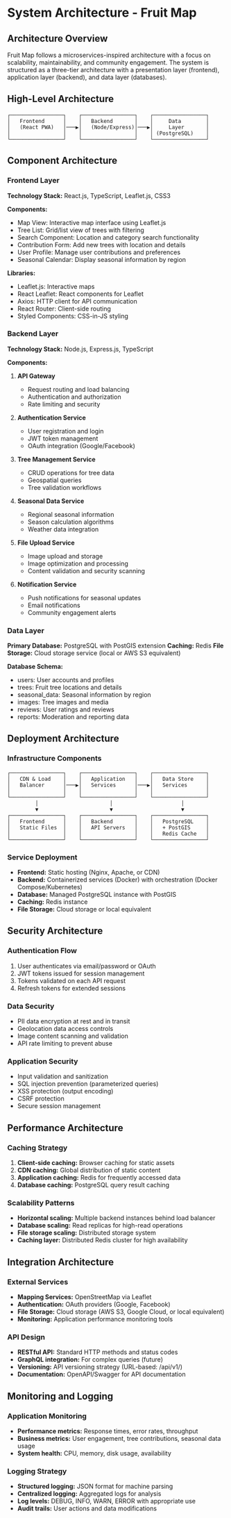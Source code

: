 # System Architecture - Fruit Map

## Architecture Overview
Fruit Map follows a microservices-inspired architecture with a focus on scalability, maintainability, and community engagement. The system is structured as a three-tier architecture with a presentation layer (frontend), application layer (backend), and data layer (databases).

## High-Level Architecture

```
┌─────────────────┐    ┌─────────────────┐    ┌─────────────────┐
│   Frontend      │    │   Backend       │    │     Data        │
│   (React PWA)   │───▶│   (Node/Express)│───▶│     Layer       │
│                 │    │                 │    │ (PostgreSQL)    │
└─────────────────┘    └─────────────────┘    └─────────────────┘
```

## Component Architecture

### Frontend Layer
**Technology Stack:** React.js, TypeScript, Leaflet.js, CSS3

**Components:**
- Map View: Interactive map interface using Leaflet.js
- Tree List: Grid/list view of trees with filtering
- Search Component: Location and category search functionality
- Contribution Form: Add new trees with location and details
- User Profile: Manage user contributions and preferences
- Seasonal Calendar: Display seasonal information by region

**Libraries:**
- Leaflet.js: Interactive maps
- React Leaflet: React components for Leaflet
- Axios: HTTP client for API communication
- React Router: Client-side routing
- Styled Components: CSS-in-JS styling

### Backend Layer
**Technology Stack:** Node.js, Express.js, TypeScript

**Components:**
1. **API Gateway**
   - Request routing and load balancing
   - Authentication and authorization
   - Rate limiting and security

2. **Authentication Service**
   - User registration and login
   - JWT token management
   - OAuth integration (Google/Facebook)

3. **Tree Management Service**
   - CRUD operations for tree data
   - Geospatial queries
   - Tree validation workflows

4. **Seasonal Data Service**
   - Regional seasonal information
   - Season calculation algorithms
   - Weather data integration

5. **File Upload Service**
   - Image upload and storage
   - Image optimization and processing
   - Content validation and security scanning

6. **Notification Service**
   - Push notifications for seasonal updates
   - Email notifications
   - Community engagement alerts

### Data Layer
**Primary Database:** PostgreSQL with PostGIS extension
**Caching:** Redis
**File Storage:** Cloud storage service (local or AWS S3 equivalent)

**Database Schema:**
- users: User accounts and profiles
- trees: Fruit tree locations and details
- seasonal_data: Seasonal information by region
- images: Tree images and media
- reviews: User ratings and reviews
- reports: Moderation and reporting data

## Deployment Architecture

### Infrastructure Components
```
┌─────────────────┐    ┌─────────────────┐    ┌─────────────────┐
│   CDN & Load    │    │   Application   │    │   Data Store    │
│   Balancer      │───▶│   Services      │───▶│   Services      │
│                 │    │                 │    │                 │
└─────────────────┘    └─────────────────┘    └─────────────────┘
         │                       │                      │
         ▼                       ▼                      ▼
┌─────────────────┐    ┌─────────────────┐    ┌─────────────────┐
│   Frontend      │    │   Backend       │    │   PostgreSQL    │
│   Static Files  │    │   API Servers   │    │   + PostGIS     │
│                 │    │                 │    │   Redis Cache   │
└─────────────────┘    └─────────────────┘    └─────────────────┘
```

### Service Deployment
- **Frontend:** Static hosting (Nginx, Apache, or CDN)
- **Backend:** Containerized services (Docker) with orchestration (Docker Compose/Kubernetes)
- **Database:** Managed PostgreSQL instance with PostGIS
- **Caching:** Redis instance
- **File Storage:** Cloud storage or local equivalent

## Security Architecture

### Authentication Flow
1. User authenticates via email/password or OAuth
2. JWT tokens issued for session management
3. Tokens validated on each API request
4. Refresh tokens for extended sessions

### Data Security
- PII data encryption at rest and in transit
- Geolocation data access controls
- Image content scanning and validation
- API rate limiting to prevent abuse

### Application Security
- Input validation and sanitization
- SQL injection prevention (parameterized queries)
- XSS protection (output encoding)
- CSRF protection
- Secure session management

## Performance Architecture

### Caching Strategy
1. **Client-side caching:** Browser caching for static assets
2. **CDN caching:** Global distribution of static content
3. **Application caching:** Redis for frequently accessed data
4. **Database caching:** PostgreSQL query result caching

### Scalability Patterns
- **Horizontal scaling:** Multiple backend instances behind load balancer
- **Database scaling:** Read replicas for high-read operations
- **File storage scaling:** Distributed storage system
- **Caching layer:** Distributed Redis cluster for high availability

## Integration Architecture

### External Services
- **Mapping Services:** OpenStreetMap via Leaflet
- **Authentication:** OAuth providers (Google, Facebook)
- **File Storage:** Cloud storage (AWS S3, Google Cloud, or local equivalent)
- **Monitoring:** Application performance monitoring tools

### API Design
- **RESTful API:** Standard HTTP methods and status codes
- **GraphQL integration:** For complex queries (future)
- **Versioning:** API versioning strategy (URL-based: /api/v1/)
- **Documentation:** OpenAPI/Swagger for API documentation

## Monitoring and Logging

### Application Monitoring
- **Performance metrics:** Response times, error rates, throughput
- **Business metrics:** User engagement, tree contributions, seasonal data usage
- **System health:** CPU, memory, disk usage, availability

### Logging Strategy
- **Structured logging:** JSON format for machine parsing
- **Centralized logging:** Aggregated logs for analysis
- **Log levels:** DEBUG, INFO, WARN, ERROR with appropriate use
- **Audit trails:** User actions and data modifications